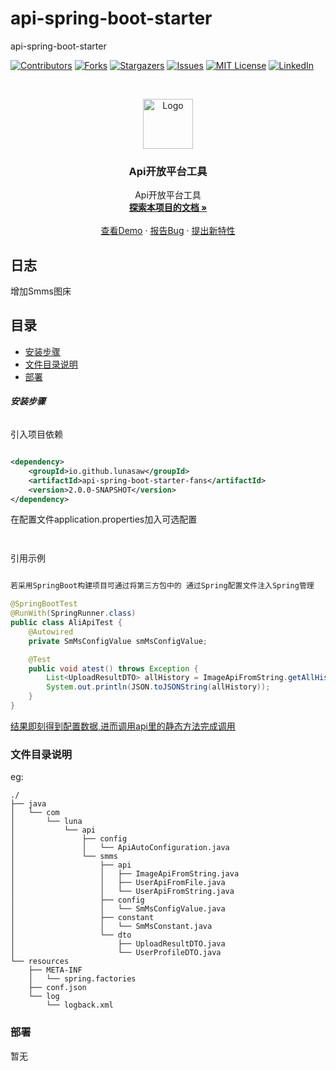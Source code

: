 # api-spring-boot-starter

api-spring-boot-starter

<!-- PROJECT SHIELDS -->

[![Contributors][contributors-shield]][contributors-url]
[![Forks][forks-shield]][forks-url]
[![Stargazers][stars-shield]][stars-url]
[![Issues][issues-shield]][issues-url]
[![MIT License][license-shield]][license-url]
[![LinkedIn][linkedin-shield]][linkedin-url]

<!-- PROJECT LOGO -->
<br />

<p align="center">
  <a href="https://github.com/lunasaw/fans-spring-boot-starter/">
    <img src="https://i.loli.net/2020/07/28/5MzIVArBZyp8NgX.png" alt="Logo" width="80" height="80">
  </a>

<h3 align="center">Api开放平台工具</h3>
  <p align="center">
    Api开放平台工具
    <br />
    <a href="https://github.com/lunasaw/fans-spring-boot-starter"><strong>探索本项目的文档 »</strong></a>
    <br />
    <br />
    <a href="">查看Demo</a>
    ·
    <a href="">报告Bug</a>
    ·
    <a href="https://github.com/lunasaw/fans-spring-boot-starter/issues">提出新特性</a>
  </p>

</p>

## 日志

增加Smms图床

## 目录

- [安装步骤](#安装步骤)
- [文件目录说明](#文件目录说明)
- [部署](#部署)

###### **安装步骤**

引入项目依赖

```xml

<dependency>
    <groupId>io.github.lunasaw</groupId>
    <artifactId>api-spring-boot-starter-fans</artifactId>
    <version>2.0.0-SNAPSHOT</version>
</dependency>
```

在配置文件application.properties加入可选配置

```text
       
```

引用示例

```java

若采用SpringBoot构建项目可通过将第三方包中的 通过Spring配置文件注入Spring管理

@SpringBootTest
@RunWith(SpringRunner.class)
public class AliApiTest {
    @Autowired
    private SmMsConfigValue smMsConfigValue;

    @Test
    public void atest() throws Exception {
        List<UploadResultDTO> allHistory = ImageApiFromString.getAllHistory(smMsConfigValue.getAuthorizationCode());
        System.out.println(JSON.toJSONString(allHistory));
    }
}


```

[结果即刻得到配置数据,进而调用api里的静态方法完成调用]()

### 文件目录说明

eg:

```
./
├── java
│   └── com
│       └── luna
│           └── api
│               ├── config
│               │   └── ApiAutoConfiguration.java
│               └── smms
│                   ├── api
│                   │   ├── ImageApiFromString.java
│                   │   ├── UserApiFromFile.java
│                   │   └── UserApiFromString.java
│                   ├── config
│                   │   └── SmMsConfigValue.java
│                   ├── constant
│                   │   └── SmMsConstant.java
│                   └── dto
│                       ├── UploadResultDTO.java
│                       └── UserProfileDTO.java
└── resources
    ├── META-INF
    │   └── spring.factories
    ├── conf.json
    └── log
        └── logback.xml

```

### 部署

暂无


<!-- links -->

[your-project-path]:lunasaw/fans-spring-boot-starter

[contributors-shield]: https://img.shields.io/github/contributors/lunasaw/fans-spring-boot-starter.svg?style=flat-square

[contributors-url]: https://github.com/lunasaw/fans-spring-boot-starter/graphs/contributors

[forks-shield]: https://img.shields.io/github/forks/lunasaw/fans-spring-boot-starter.svg?style=flat-square

[forks-url]: https://github.com/lunasaw/fans-spring-boot-starter/network/members

[stars-shield]: https://img.shields.io/github/stars/lunasaw/fans-spring-boot-starter.svg?style=flat-square

[stars-url]: https://github.com/lunasaw/fans-spring-boot-starter/stargazers

[issues-shield]: https://img.shields.io/github/issues/lunasaw/fans-spring-boot-starter.svg?style=flat-square

[issues-url]: https://img.shields.io/github/issues/lunasaw/fans-spring-boot-starter.svg

[license-shield]: https://img.shields.io/github/license/lunasaw/fans-spring-boot-starter.svg?style=flat-square

[license-url]: https://github.com/lunasaw/fans-spring-boot-starter/blob/master/LICENSE.txt

[linkedin-shield]: https://img.shields.io/badge/-LinkedIn-black.svg?style=flat-square&logo=linkedin&colorB=555

[linkedin-url]: https://linkedin.com/in/fans-spring-boot-starter




